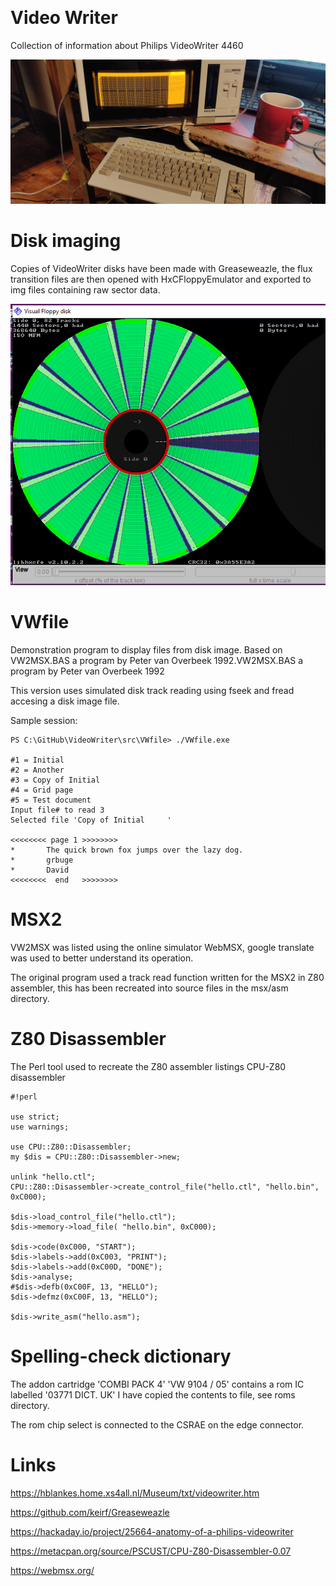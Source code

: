 ﻿﻿﻿﻿﻿﻿
# ﻿﻿﻿﻿﻿﻿﻿﻿﻿﻿Video Writer

Collection of information about Philips VideoWriter 4460

![Philips VW 4460](photos/IMG_20191227_233248.jpg)

# Disk imaging
Copies of VideoWriter disks have been made with Greaseweazle, the flux transition files are then opened with HxCFloppyEmulator and exported to img files containing raw sector data.

![disk scp view](disks/PhilipsVideoWriter360k.PNG)

# VWfile
Demonstration program to display files from disk image. Based on VW2MSX.BAS a program by Peter van Overbeek 1992.VW2MSX.BAS a program by Peter van Overbeek 1992

This version uses simulated disk track reading using fseek and fread accesing a disk image file.

Sample session:
              
```
PS C:\GitHub\VideoWriter\src\VWfile> ./VWfile.exe

#1 = Initial
#2 = Another
#3 = Copy of Initial
#4 = Grid page
#5 = Test document
Input file# to read 3
Selected file 'Copy of Initial     '

<<<<<<<< page 1 >>>>>>>>
*       The quick brown fox jumps over the lazy dog.
*       grbuge
*       David
<<<<<<<<  end   >>>>>>>>
```

# MSX2 
VW2MSX was listed using the online simulator WebMSX, google translate was used to better understand its operation.

The original program used a track read function written for the MSX2 in Z80 assembler, this has been recreated into source files in the msx/asm directory. 

# Z80 Disassembler

The Perl tool used to recreate the Z80 assembler listings CPU-Z80 disassembler

```
#!perl

use strict;
use warnings;

use CPU::Z80::Disassembler;
my $dis = CPU::Z80::Disassembler->new;

unlink "hello.ctl";
CPU::Z80::Disassembler->create_control_file("hello.ctl", "hello.bin", 0xC000);

$dis->load_control_file("hello.ctl");
$dis->memory->load_file( "hello.bin", 0xC000);

$dis->code(0xC000, "START");
$dis->labels->add(0xC003, "PRINT");
$dis->labels->add(0xC00D, "DONE");
$dis->analyse;
#$dis->defb(0xC00F, 13, "HELLO");
$dis->defmz(0xC00F, 13, "HELLO");

$dis->write_asm("hello.asm");
```
# Spelling-check dictionary

The addon cartridge 'COMBI PACK 4' 'VW 9104 / 05' contains a rom IC labelled '03771 DICT. UK' I have copied the contents to file, see roms directory.

The rom chip select is connected to the CSRAE on the edge connector.

# Links
https://hblankes.home.xs4all.nl/Museum/txt/videowriter.htm

https://github.com/keirf/Greaseweazle

https://hackaday.io/project/25664-anatomy-of-a-philips-videowriter

https://metacpan.org/source/PSCUST/CPU-Z80-Disassembler-0.07

https://webmsx.org/























